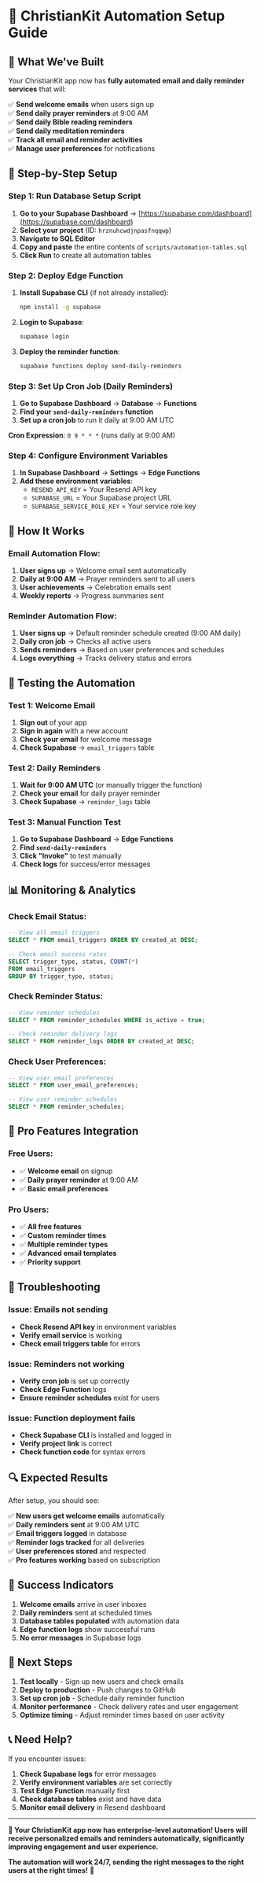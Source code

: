 # 🚀 ChristianKit Automation Setup Guide

## 🎯 **What We've Built**

Your ChristianKit app now has **fully automated email and daily reminder services** that will:

✅ **Send welcome emails** when users sign up  
✅ **Send daily prayer reminders** at 9:00 AM  
✅ **Send daily Bible reading reminders**  
✅ **Send daily meditation reminders**  
✅ **Track all email and reminder activities**  
✅ **Manage user preferences** for notifications  

## 🚀 **Step-by-Step Setup**

### **Step 1: Run Database Setup Script**

1. **Go to your Supabase Dashboard** → [https://supabase.com/dashboard](https://supabase.com/dashboard)
2. **Select your project** (ID: `hrznuhcwdjnpasfnqqwp`)
3. **Navigate to SQL Editor**
4. **Copy and paste** the entire contents of `scripts/automation-tables.sql`
5. **Click Run** to create all automation tables

### **Step 2: Deploy Edge Function**

1. **Install Supabase CLI** (if not already installed):
   ```bash
   npm install -g supabase
   ```

2. **Login to Supabase**:
   ```bash
   supabase login
   ```

3. **Deploy the reminder function**:
   ```bash
   supabase functions deploy send-daily-reminders
   ```

### **Step 3: Set Up Cron Job (Daily Reminders)**

1. **Go to Supabase Dashboard** → **Database** → **Functions**
2. **Find your `send-daily-reminders` function**
3. **Set up a cron job** to run it daily at 9:00 AM UTC

**Cron Expression**: `0 9 * * *` (runs daily at 9:00 AM)

### **Step 4: Configure Environment Variables**

1. **In Supabase Dashboard** → **Settings** → **Edge Functions**
2. **Add these environment variables**:
   - `RESEND_API_KEY` = Your Resend API key
   - `SUPABASE_URL` = Your Supabase project URL
   - `SUPABASE_SERVICE_ROLE_KEY` = Your service role key

## 🔧 **How It Works**

### **Email Automation Flow:**

1. **User signs up** → Welcome email sent automatically
2. **Daily at 9:00 AM** → Prayer reminders sent to all users
3. **User achievements** → Celebration emails sent
4. **Weekly reports** → Progress summaries sent

### **Reminder Automation Flow:**

1. **User signs up** → Default reminder schedule created (9:00 AM daily)
2. **Daily cron job** → Checks all active users
3. **Sends reminders** → Based on user preferences and schedules
4. **Logs everything** → Tracks delivery status and errors

## 🧪 **Testing the Automation**

### **Test 1: Welcome Email**
1. **Sign out** of your app
2. **Sign in again** with a new account
3. **Check your email** for welcome message
4. **Check Supabase** → `email_triggers` table

### **Test 2: Daily Reminders**
1. **Wait for 9:00 AM UTC** (or manually trigger the function)
2. **Check your email** for daily prayer reminder
3. **Check Supabase** → `reminder_logs` table

### **Test 3: Manual Function Test**
1. **Go to Supabase Dashboard** → **Edge Functions**
2. **Find `send-daily-reminders`**
3. **Click "Invoke"** to test manually
4. **Check logs** for success/error messages

## 📊 **Monitoring & Analytics**

### **Check Email Status:**
```sql
-- View all email triggers
SELECT * FROM email_triggers ORDER BY created_at DESC;

-- Check email success rates
SELECT trigger_type, status, COUNT(*) 
FROM email_triggers 
GROUP BY trigger_type, status;
```

### **Check Reminder Status:**
```sql
-- View reminder schedules
SELECT * FROM reminder_schedules WHERE is_active = true;

-- Check reminder delivery logs
SELECT * FROM reminder_logs ORDER BY created_at DESC;
```

### **Check User Preferences:**
```sql
-- View user email preferences
SELECT * FROM user_email_preferences;

-- View user reminder schedules
SELECT * FROM reminder_schedules;
```

## 🎯 **Pro Features Integration**

### **Free Users:**
- ✅ **Welcome email** on signup
- ✅ **Daily prayer reminder** at 9:00 AM
- ✅ **Basic email preferences**

### **Pro Users:**
- ✅ **All free features**
- ✅ **Custom reminder times**
- ✅ **Multiple reminder types**
- ✅ **Advanced email templates**
- ✅ **Priority support**

## 🚨 **Troubleshooting**

### **Issue: Emails not sending**
- **Check Resend API key** in environment variables
- **Verify email service** is working
- **Check email triggers table** for errors

### **Issue: Reminders not working**
- **Verify cron job** is set up correctly
- **Check Edge Function** logs
- **Ensure reminder schedules** exist for users

### **Issue: Function deployment fails**
- **Check Supabase CLI** is installed and logged in
- **Verify project link** is correct
- **Check function code** for syntax errors

## 🔍 **Expected Results**

After setup, you should see:

✅ **New users get welcome emails** automatically  
✅ **Daily reminders sent** at 9:00 AM UTC  
✅ **Email triggers logged** in database  
✅ **Reminder logs tracked** for all deliveries  
✅ **User preferences stored** and respected  
✅ **Pro features working** based on subscription  

## 🎉 **Success Indicators**

1. **Welcome emails** arrive in user inboxes
2. **Daily reminders** sent at scheduled times
3. **Database tables populated** with automation data
4. **Edge function logs** show successful runs
5. **No error messages** in Supabase logs

## 🔄 **Next Steps**

1. **Test locally** - Sign up new users and check emails
2. **Deploy to production** - Push changes to GitHub
3. **Set up cron job** - Schedule daily reminder function
4. **Monitor performance** - Check delivery rates and user engagement
5. **Optimize timing** - Adjust reminder times based on user activity

## 📞 **Need Help?**

If you encounter issues:
1. **Check Supabase logs** for error messages
2. **Verify environment variables** are set correctly
3. **Test Edge Function** manually first
4. **Check database tables** exist and have data
5. **Monitor email delivery** in Resend dashboard

---

**🎯 Your ChristianKit app now has enterprise-level automation! Users will receive personalized emails and reminders automatically, significantly improving engagement and user experience.**

**The automation will work 24/7, sending the right messages to the right users at the right times!** 🚀

